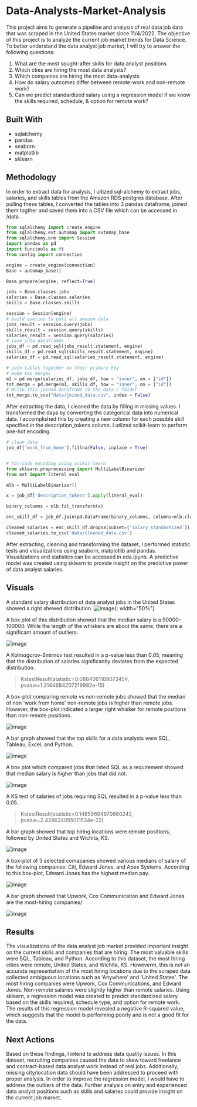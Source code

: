 # Data-Analysts-Market-Analysis
This project aims to generate a pipeline and analysis of real data job data that was scraped in the United States market since 11/4/2022. The objective of this project is to analyze the current job market trends for Data Science. To better understand the data analyst job market, I will try to answer the following questions:
   1. What are the most sought-after skills for data analyst positions
   2. Which cties are hiring the most data analysts?
   3. Which companies are hiring the most data-analysts
   4. How do salary outcomes differ between remote-work and non-remote work?
   5. Can we predict standardized salary using a regression model if we know the skills required, schedule, & option for remote work?

## Built With
* sqlalchemy
* pandas
* seaborn
* matplotlib
* sklearn

## Methodology
In order to extract data for analysis, I ultized sql-alchemy to extract jobs, salaries, and skills tables from the Amazon RDS postgres database. After pulling these tables, I converted the tables into 3 pandas dataframe, joined them togther and saved them into a CSV file which can be accessed in /data.

```python
from sqlalchemy import create_engine
from sqlalchemy.ext.automap import automap_base
from sqlalchemy.orm import Session
import pandas as pd
import functools as ft
from config import connection

engine = create_engine(connection)
Base = automap_base()

Base.prepare(engine, reflect=True)

jobs = Base.classes.jobs
salaries = Base.classes.salaries   
skills = Base.classes.skills

session = Session(engine)
# build queries to pull all amazon data
jobs_result = session.query(jobs)
skills_result = session.query(skills)
salaries_result = session.query(salaries)
# save into dataframes
jobs_df = pd.read_sql(jobs_result.statement, engine)
skills_df = pd.read_sql(skills_result.statement, engine)
salaries_df = pd.read_sql(salaries_result.statement, engine)

# join tables together on their primary key
# make two merges
m1 = pd.merge(salaries_df, jobs_df, how = "inner", on = ["id"])
tot_merge = pd.merge(m1, skills_df, how = "inner", on = ["id"])
# Write this joined dataframe to the data / folder
tot_merge.to_csv("data/joined_data.csv", index = False)
```
After extracting the data, I cleaned the data by filling in missing values. I transformed the daya by converting the categorical data into numerical data. I accomplished this by creating a new column for each possible skill specified in the description_tokens column. I utlized scikit-learn to perform one-hot encoding.

```python
# clean data
job_df['work_from_home'].fillna(False, inplace = True)


# hot-code encoding using scikit-learn
from sklearn.preprocessing import MultiLabelBinarizer
from ast import literal_eval

mlb = MultiLabelBinarizer()

x = job_df['description_tokens'].apply(literal_eval)

binary_columns = mlb.fit_transform(x)

enc_skill_df = job_df.join(pd.DataFrame(binary_columns, columns=mlb.classes_))

cleaned_salaries = enc_skill_df.dropna(subset=['salary_standardized'])
cleaned_salaries.to_csv('data/cleaned_data.csv')
```

After extracting, cleaning and transforming the dataset, I performed statistic tests and visualizations using seaborn, matplotlib and pandas. Visualizations and statistics can be accessed in eda.ipynb. A predictive model was created using sklearn to provide insight on the predictive power of data analyst salaries. 
## Visuals
A standard salary distribution of data analyst jobs in the United States showed a right shewed distribution. 
![image](https://github.com/tpham16/Data-Analysts-Market-Analysis-/blob/1c311752c2102c96c86bf086f14cdf0799f8b7d6/images/std_salaries_dis.png){: width="50%"}

A box plot of this distribution showed that the median salary is a 90000-100000. While the length of the whiskers are about the same, there are a significant amount of outliers.

![image](https://github.com/tpham16/Data-Analysts-Market-Analysis-/blob/1c311752c2102c96c86bf086f14cdf0799f8b7d6/images/std_salaries_boxplot.png)

A Kolmogorov-Smirnov test resulted in a p-value less than 0.05, meaning that the distribution of salaries significantly deviates from the expected distribution. 

> KstestResult(statistic=0.0884061189073454, pvalue=1.3144684207219982e-15)

A box-plot comparing remote vs non-remote jobs showed that the median of non 'work from home' non-remote jobs is higher than remote jobs. However, the box-plot indicated a larger right whisker for remote positions than non-remote positions. 

![image](https://github.com/tpham16/Data-Analysts-Market-Analysis-/blob/1c311752c2102c96c86bf086f14cdf0799f8b7d6/images/nonremotevsremote_jobs_boxplot.png)

A bar graph showed that the top skills for a data analysts were SQL, Tableau, Excel, and Python. 

![image](https://github.com/tpham16/Data-Analysts-Market-Analysis-/blob/1c311752c2102c96c86bf086f14cdf0799f8b7d6/images/ranked_skills.png)

A box plot which compared jobs that listed SQL as a requirement showed that median salary is higher than jobs that did not. 

![image](https://github.com/tpham16/Data-Analysts-Market-Analysis-/blob/1c311752c2102c96c86bf086f14cdf0799f8b7d6/images/sql_salaries.png)

A KS test of salaries of jobs requiring SQL resulted in a p-value less than 0.05. 

> KstestResult(statistic=0.14859694970660242, pvalue=2.428624055011534e-22)

A bar graph showed that top hiring locations were remote positions, followed by United States and Wichita, KS. 

![image](https://github.com/tpham16/Data-Analysts-Market-Analysis-/blob/1c311752c2102c96c86bf086f14cdf0799f8b7d6/images/top_loc.png)

A box-plot of 3 selected comapanies showed various medians of salary of the following companies: Citi, Edward Jones, and Apex Systems. According to this box-plot, Edward Jones has the highest median pay. 

![image](https://github.com/tpham16/Data-Analysts-Market-Analysis-/blob/1c311752c2102c96c86bf086f14cdf0799f8b7d6/images/boxplotfor3companies.png)

A bar graph showed that Upwork, Cox Communication and Edward Jones are the most-hiring companies/ 

![image](https://github.com/tpham16/Data-Analysts-Market-Analysis-/blob/1c311752c2102c96c86bf086f14cdf0799f8b7d6/images/top_companies.png)


## Results
The visualizations of the data analyst job market provided important insight on the current skills and companies that are hiring. The most valuable skills were SQL, Tableau, and Python. According to this dataset, the most hiring cities were remote, United States, and Wichita, KS. Howeverm, this is not an accurate representation of the most hiring locations due to the scraped data collected ambiguous locations such as 'Anywhere' and 'United States'. The most hiring companies were Upwork, Cox Communications, and Edward Jones. Non-remote salaries were slightly higher than remote salaries. Using sklearn, a regression model was created to predict standardized salary based on the skills required, schedule type, and option for remote work. The results of this regression model revealed a negative R-squared value, which suggests that the model is performing poorly and is not a good fit for the data. 

## Next Actions
Based on these findings, I intend to address data quality issues. In this dataset, recruiting companies caused the data to skew toward freelance and contract-based data analyst work instead of real jobs. Additionally, missing city/location data should have been addressed to proceed with proper analysis. In order to improve the regression model, I would have to address the outliers of the data. Further analysis on entry and experienced data analyst positions such as skills and salaries could provide insight on the current job market. 


